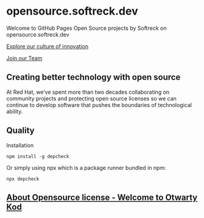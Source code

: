 # opensource.softreck.dev

Welcome to GitHub Pages
Open Source projects by Softreck on opensource.softreck.dev


[Explore our culture of innovation](https://culture.softreck.dev/)

[Join our Team](https://onbarding.softreck.dev/)


## Creating better technology with open source

At Red Hat, we’ve spent more than two decades collaborating on community projects and protecting open source licenses so we can continue to develop software that pushes the boundaries of technological ability.


## Quality

Installation

    npm install -g depcheck

Or simply using npx which is a package runner bundled in npm:

    npx depcheck



## [About Opensource license - Welcome to Otwarty Kod](https://www.otwartykod.pl/)

